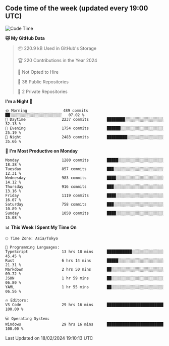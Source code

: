 ## Code time of the week (updated every 19:00 UTC)

<!--START_SECTION:waka-->
![Code Time](http://img.shields.io/badge/Code%20Time-2%2C674%20hrs%2028%20mins-blue)

**🐱 My GitHub Data** 

> 📦 220.9 kB Used in GitHub's Storage 
 > 
> 🏆 220 Contributions in the Year 2024
 > 
> 🚫 Not Opted to Hire
 > 
> 📜 36 Public Repositories 
 > 
> 🔑 2 Private Repositories 
 > 
**I'm a Night 🦉** 

```text
🌞 Morning                489 commits         ██░░░░░░░░░░░░░░░░░░░░░░░   07.02 % 
🌆 Daytime                2237 commits        ████████░░░░░░░░░░░░░░░░░   32.13 % 
🌃 Evening                1754 commits        ██████░░░░░░░░░░░░░░░░░░░   25.19 % 
🌙 Night                  2483 commits        █████████░░░░░░░░░░░░░░░░   35.66 % 
```
📅 **I'm Most Productive on Monday** 

```text
Monday                   1280 commits        █████░░░░░░░░░░░░░░░░░░░░   18.38 % 
Tuesday                  857 commits         ███░░░░░░░░░░░░░░░░░░░░░░   12.31 % 
Wednesday                983 commits         ████░░░░░░░░░░░░░░░░░░░░░   14.12 % 
Thursday                 916 commits         ███░░░░░░░░░░░░░░░░░░░░░░   13.16 % 
Friday                   1119 commits        ████░░░░░░░░░░░░░░░░░░░░░   16.07 % 
Saturday                 758 commits         ███░░░░░░░░░░░░░░░░░░░░░░   10.89 % 
Sunday                   1050 commits        ████░░░░░░░░░░░░░░░░░░░░░   15.08 % 
```


📊 **This Week I Spent My Time On** 

```text
🕑︎ Time Zone: Asia/Tokyo

💬 Programming Languages: 
TypeScript               13 hrs 18 mins      ███████████░░░░░░░░░░░░░░   45.45 % 
Rust                     6 hrs 14 mins       █████░░░░░░░░░░░░░░░░░░░░   21.31 % 
Markdown                 2 hrs 50 mins       ██░░░░░░░░░░░░░░░░░░░░░░░   09.72 % 
JSON                     1 hr 59 mins        ██░░░░░░░░░░░░░░░░░░░░░░░   06.80 % 
YAML                     1 hr 55 mins        ██░░░░░░░░░░░░░░░░░░░░░░░   06.56 % 

🔥 Editors: 
VS Code                  29 hrs 16 mins      █████████████████████████   100.00 % 

💻 Operating System: 
Windows                  29 hrs 16 mins      █████████████████████████   100.00 % 
```


 Last Updated on 18/02/2024 19:10:13 UTC
<!--END_SECTION:waka-->